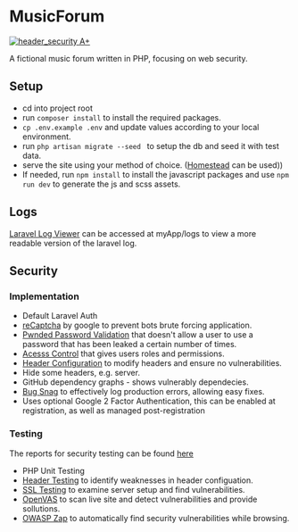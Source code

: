 # MusicForum

[![header_security A+](https://img.shields.io/badge/header_security-A+-green.svg)](https://schd.io/5NKy)

A fictional music forum written in PHP, focusing on web security.

## Setup

- cd into project root
- run ```composer install``` to install the required packages.
- ```cp .env.example .env``` and update values according to your local environment.
- run ```php artisan migrate --seed ``` to setup the db and seed it with test data.
- serve the site using your method of choice. ([Homestead](https://laravel.com/docs/5.5/homestead) can be used))
- If needed, run ```npm install``` to install the javascript packages and use ```npm run dev``` to generate the js and scss assets.

## Logs

[Laravel Log Viewer](https://github.com/rap2hpoutre/laravel-log-viewer) can be accessed at myApp/logs to view a more readable version of the laravel log.

## Security

### Implementation

- Default Laravel Auth
- [reCaptcha](https://github.com/anhskohbo/no-captcha) by google to prevent bots brute forcing application.
- [Pwnded Password Validation](https://github.com/valorin/pwned-validator) that doesn't allow a user to use a password that has been leaked a certain number of times.
- [Acesss Control](https://github.com/JosephSilber/bouncer) that gives users roles and permissions.
- [Header Configuration](https://github.com/BePsvPT/secure-headers) to modify headers and ensure no vulnerabilities.
- Hide some headers, e.g. server.
- GitHub dependency graphs - shows vulnerably dependecies.
- [Bug Snag](https://www.bugsnag.com/) to effectively log production errors, allowing easy fixes.
- Uses optional Google 2 Factor Authentication, this can be enabled at registration, as well as managed post-registration

### Testing

The reports for security testing can be found [here](https://github.com/alexkearns/music-forum/tree/master/docs)

- PHP Unit Testing
- [Header Testing](https://schd.io/5NKy) to identify weaknesses in header configuation.
- [SSL Testing](https://www.ssllabs.com/) to examine server setup and find vulnerabilities.
- [OpenVAS](http://www.openvas.org/) to scan live site and detect vulnerabilities and provide sollutions.
- [OWASP Zap](https://www.owasp.org/index.php/OWASP_Zed_Attack_Proxy_Project) to automatically find security vulnerabilities while browsing.

